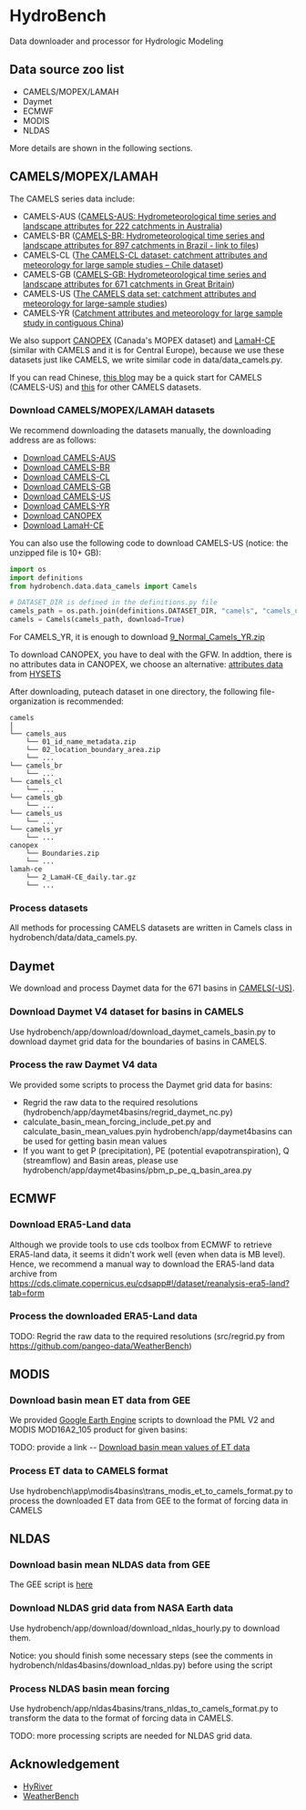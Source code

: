 # HydroBench

Data downloader and processor for Hydrologic Modeling

## Data source zoo list

- CAMELS/MOPEX/LAMAH
- Daymet
- ECMWF
- MODIS
- NLDAS

More details are shown in the following sections.

## CAMELS/MOPEX/LAMAH

The CAMELS series data include:

- CAMELS-AUS
  ([CAMELS-AUS: Hydrometeorological time series and landscape attributes for 222 catchments in Australia](https://essd.copernicus.org/preprints/essd-2020-228/))
- CAMELS-BR
  ([CAMELS-BR: Hydrometeorological time series and landscape attributes for 897 catchments in Brazil - link to files](https://doi.org/10.5194/essd-12-2075-2020))
- CAMELS-CL
  ([The CAMELS-CL dataset: catchment attributes and meteorology for large sample studies – Chile dataset](https://doi.org/10.5194/hess-22-5817-2018))
- CAMELS-GB
  ([CAMELS-GB: Hydrometeorological time series and landscape attributes for 671 catchments in Great Britain](https://doi.org/10.5194/essd-2020-49))
- CAMELS-US
  ([The CAMELS data set: catchment attributes and meteorology for large-sample studies](https://doi.org/10.5194/hess-21-5293-2017))
- CAMELS-YR
  ([Catchment attributes and meteorology for large sample study in contiguous China](https://doi.org/10.5194/essd-2021-71))

We also support [CANOPEX](https://doi.org/10.1002/hyp.10880) (Canada's MOPEX dataset)
and [LamaH-CE](https://doi.org/10.5194/essd-13-4529-2021) (similar with CAMELS and it is for Central Europe), because we
use these datasets just like CAMELS, we write similar code in data/data_camels.py.

If you can read Chinese, [this blog](https://github.com/OuyangWenyu/aqualord/blob/master/CAMELS/CAMELS.md) may be a
quick start for CAMELS (CAMELS-US)
and [this](https://github.com/OuyangWenyu/aqualord/blob/master/CAMELS/CAMELS-other.md)
for other CAMELS datasets.

### Download CAMELS/MOPEX/LAMAH datasets

We recommend downloading the datasets manually, the downloading address are as follows:

- [Download CAMELS-AUS](https://doi.pangaea.de/10.1594/PANGAEA.921850)
- [Download CAMELS-BR](https://doi.org/10.5281/zenodo.3709337)
- [Download CAMELS-CL](https://doi.pangaea.de/10.1594/PANGAEA.894885)
- [Download CAMELS-GB](https://doi.org/10.5285/8344e4f3-d2ea-44f5-8afa-86d2987543a9)
- [Download CAMELS-US](https://ral.ucar.edu/solutions/products/camels)
- [Download CAMELS-YR](http://doi.org/10.5281/zenodo.4704017)
- [Download CANOPEX](http://canopex.etsmtl.net/)
- [Download LamaH-CE](https://zenodo.org/record/5153305#.YYdEgGBByUk)

You can also use the following code to download CAMELS-US (notice: the unzipped file is 10+ GB):

```Python
import os
import definitions
from hydrobench.data.data_camels import Camels

# DATASET_DIR is defined in the definitions.py file
camels_path = os.path.join(definitions.DATASET_DIR, "camels", "camels_us")
camels = Camels(camels_path, download=True)
```

For CAMELS_YR, it is enough to
download [9_Normal_Camels_YR.zip](https://zenodo.org/record/4704017/files/9_Normal_Camels_YR.zip?download=1)

To download CANOPEX, you have to deal with the GFW. In addtion, there is no attributes data in CANOPEX, we choose an
alternative: [attributes data](https://osf.io/7fn4c/) from [HYSETS](https://doi.org/10.1038/s41597-020-00583-2)

After downloading, puteach dataset in one directory, the following file-organization is recommended:

```Directory
camels
│
└── camels_aus
    └── 01_id_name_metadata.zip
    └── 02_location_boundary_area.zip
    └── ...
└── camels_br
    └── ...
└── camels_cl
    └── ...
└── camels_gb
    └── ... 
└── camels_us
    └── ... 
└── camels_yr
    └── ... 
canopex
    └── Boundaries.zip
    └── ...   
lamah-ce
    └── 2_LamaH-CE_daily.tar.gz
    └── ...   
```

### Process datasets

All methods for processing CAMELS datasets are written in Camels class in hydrobench/data/data_camels.py.

## Daymet

We download and process Daymet data for the 671 basins in [CAMELS(-US)](https://ral.ucar.edu/solutions/products/camels).

### Download Daymet V4 dataset for basins in CAMELS

Use hydrobench/app/download/download_daymet_camels_basin.py to download daymet grid data for the boundaries of basins in
CAMELS.

### Process the raw Daymet V4 data

We provided some scripts to process the Daymet grid data for basins:

- Regrid the raw data to the required resolutions (hydrobench/app/daymet4basins/regrid_daymet_nc.py)
- calculate_basin_mean_forcing_include_pet.py and calculate_basin_mean_values.pyin hydrobench/app/daymet4basins can be
  used for getting basin mean values
- If you want to get P (precipitation), PE (potential evapotranspiration), Q (streamflow) and Basin areas, please use
  hydrobench/app/daymet4basins/pbm_p_pe_q_basin_area.py

## ECMWF

### Download ERA5-Land data

Although we provide tools to use cds toolbox from ECMWF to retrieve ERA5-land data, it seems it didn't work well (even
when data is MB level). Hence, we recommend a manual way to download the ERA5-land data archive
from https://cds.climate.copernicus.eu/cdsapp#!/dataset/reanalysis-era5-land?tab=form

### Process the downloaded ERA5-Land data

TODO: Regrid the raw data to the required resolutions (src/regrid.py from https://github.com/pangeo-data/WeatherBench)

## MODIS

### Download basin mean ET data from GEE

We provided [Google Earth Engine](https://earthengine.google.com/) scripts to download the PML V2 and MODIS MOD16A2_105
product for given basins:

TODO: provide a link -- [Download basin mean values of ET data]()

### Process ET data to CAMELS format

Use hydrobench\app\modis4basins\trans_modis_et_to_camels_format.py to process the downloaded ET data from GEE to the
format of forcing data in CAMELS

## NLDAS

### Download basin mean NLDAS data from GEE

The GEE script is [here](https://code.earthengine.google.com/72cb2661f2206b4f986e24af3560c000)

### Download NLDAS grid data from NASA Earth data

Use hydrobench/app/download/download_nldas_hourly.py to download them.

Notice: you should finish some necessary steps (see the comments in hydrobench/nldas4basins/download_nldas.py) before
using the script

### Process NLDAS basin mean forcing

Use hydrobench/app/nldas4basins/trans_nldas_to_camels_format.py to transform the data to the format of forcing data in
CAMELS.

TODO: more processing scripts are needed for NLDAS grid data.

## Acknowledgement

- [HyRiver](https://github.com/cheginit/HyRiver)
- [WeatherBench](https://github.com/pangeo-data/WeatherBench)
